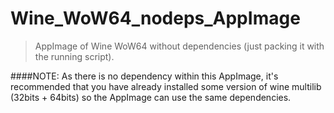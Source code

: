 # Wine_WoW64_nodeps_AppImage
> AppImage of Wine WoW64 without dependencies (just packing it with the running script).

####NOTE: As there is no dependency within this AppImage, it's recommended that you have already installed some version of wine multilib (32bits + 64bits) so the AppImage can use the same dependencies.
